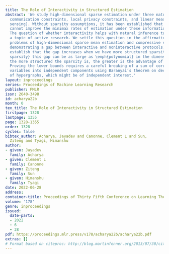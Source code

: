 ```yaml
---
title: The Role of Interactivity in Structured Estimation
abstract: 'We study high-dimensional sparse estimation under three natural constraints:
  communication constraints, local privacy constraints, and linear measurements (compressive
  sensing). Without sparsity assumptions, it has been established that interactivity
  cannot improve the minimax rates of estimation under these information constraints.
  The question of whether interactivity helps with natural inference tasks has been
  a topic of active research. We settle this question in the affirmative for the prototypical
  problems of high-dimensional sparse mean estimation and compressive sensing, by
  demonstrating a gap between interactive and noninteractive protocols.  We further
  establish that the gap increases when we have more structured sparsity: for \emph{block
  sparsity} this gap can be as large as \emph{polynomial} in the dimensionality. Thus,
  the more structured the sparsity is, the greater is the advantage of interaction.
  Proving the lower bounds requires a careful breaking of a sum of correlated random
  variables into independent components using Baranyai’s theorem on decomposition
  of hypergraphs, which might be of independent interest.'
layout: inproceedings
series: Proceedings of Machine Learning Research
publisher: PMLR
issn: 2640-3498
id: acharya22b
month: 0
tex_title: The Role of Interactivity in Structured Estimation
firstpage: 1328
lastpage: 1355
page: 1328-1355
order: 1328
cycles: false
bibtex_author: Acharya, Jayadev and Canonne, Clement L and Sun,
  Ziteng and Tyagi, Himanshu
author:
- given: Jayadev
  family: Acharya
- given: Clement L
  family: Canonne
- given: Ziteng
  family: Sun
- given: Himanshu
  family: Tyagi
date: 2022-06-28
address:
container-title: Proceedings of Thirty Fifth Conference on Learning Theory
volume: '178'
genre: inproceedings
issued:
  date-parts:
  - 2022
  - 6
  - 28
pdf: https://proceedings.mlr.press/v178/acharya22b/acharya22b.pdf
extras: []
# Format based on citeproc: http://blog.martinfenner.org/2013/07/30/citeproc-yaml-for-bibliographies/
---
```

